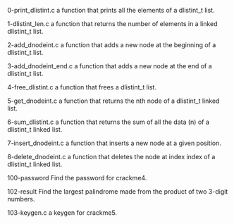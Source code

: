 0-print_dlistint.c				a function that prints all the elements of a dlistint_t list.


1-dlistint_len.c				a function that returns the number of elements in a linked dlistint_t list.


2-add_dnodeint.c				a function that adds a new node at the beginning of a dlistint_t list.


3-add_dnodeint_end.c				a function that adds a new node at the end of a dlistint_t list.


4-free_dlistint.c				a function that frees a dlistint_t list.


5-get_dnodeint.c				a function that returns the nth node of a dlistint_t linked list.


6-sum_dlistint.c				a function that returns the sum of all the data (n) of a dlistint_t linked list.


7-insert_dnodeint.c				a function that inserts a new node at a given position.


8-delete_dnodeint.c				a function that deletes the node at index index of a dlistint_t linked list.


100-password					Find the password for crackme4.


102-result					Find the largest palindrome made from the product of two 3-digit numbers.


103-keygen.c					a keygen for crackme5.

